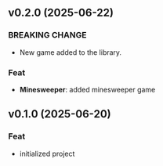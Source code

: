 ## v0.2.0 (2025-06-22)

### BREAKING CHANGE

- New game added to the library.

### Feat

- **Minesweeper**: added minesweeper game

## v0.1.0 (2025-06-20)

### Feat

- initialized project
